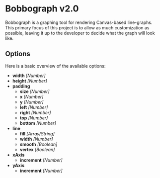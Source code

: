 # Bobbograph v2.0

Bobbograph is a graphing tool for rendering Canvas-based line-graphs.  This primary focus of this project is to allow as much customization as possible, leaving it up to
the developer to decide what the graph will look like.

## Options

Here is a basic overview of the available options:

- **width** *[Number]*
- **height** *[Number]*
- **padding**
  - **size** *[Number]*
  - **x** *[Number]*
  - **y** *[Number]*
  - **left** *[Number]*
  - **right** *[Number]*
  - **top** *[Number]*
  - **bottom** *[Number]*
- **line**
  - **fill** *[Array/String]*
  - **width** *[Number]*
  - **smooth** *[Boolean]*
  - **vertex** *[Boolean]*
- **xAxis**
  - **increment** *[Number]*
- **yAxis**
  - **increment** *[Number]*
